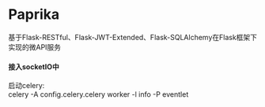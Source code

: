 # Paprika
基于Flask-RESTful、Flask-JWT-Extended、Flask-SQLAlchemy在Flask框架下实现的微API服务  
#### 接入socketIO中
启动celery:  
celery -A config.celery.celery worker -l info -P eventlet